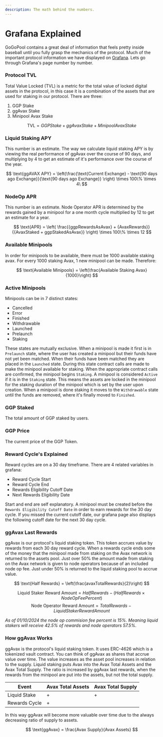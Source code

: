 ```yaml
---
description: The math behind the numbers.
---
```


# Grafana Explained

GoGoPool contains a great deal of information that feels pretty inside baseball until you fully grasp 
the mechanics of the protocol. Much of the important protocol information we have displayed on 
[Grafana](https://multisiglabs.grafana.net/public-dashboards/4d21b06344684b8ab05ddd2828898ec8?orgId=1).
Lets go through Grafana's page number by number. 

### Protocol TVL 

Total Value Locked (TVL) is a metric for the total value of locked digital assets in the protocol, in this 
case it is a combination of the assets that are used for staking in our protocol. There are three:

1. GGP Stake
2. ggAvax Stake
3. Minipool Avax Stake

$$ \text{TVL} = GGP Stake + ggAvax Stake + Minipool Avax Stake $$

### Liquid Staking APY

This number is an estimate. The way we calculate liquid staking APY is by viewing the real performance 
of ggAvax over the course of 90 days, and multiplying by 4 to get an estimate of it's performance over 
the course of the year.

$$ \text{ggAVAX APY} = \left(\frac{\text{Current Exchange} - \text{90 days ago Exchange}}{\text{90 days ago Exchange}} \right) \times 100\% \times 4\ $$

### NodeOp APR

This number is an estimate. Node Operator APR is determined by the rewards gained by a minipool for 
a one month cycle multiplied by 12 to get an estimate for a year. 

$$ \text{APR} = \left( \frac{{ggpRewardsAsAvax} + {AvaxRewards}}{{AvaxStaked + ggpStakedAsAvax}} \right) \times 100\% \times 12 $$

### Available Minipools

In order for minipools to be available, there must be 1000 available staking avax. For every 
1000 staking Avax, 1 new minipool can be made. Therefore:

$$ \text{Available Minipools} = \left(\frac{Available Staking Avax}{1000}\right) $$

### Active Minipools 

Minipools can be in 7 distinct states:

- Cancelled
- Error
- Finished
- Withdrawable
- Launched
- Prelaunch
- Staking

These states are mutually exclusive. When a minipool is made it first is in `Prelaunch` state, where 
the user has created a minipool but their funds have not yet been matched. When their funds have been matched 
they are placed in the `Launched` state. During this state contract calls are made to make the minipool available 
for staking. When the appropriate contract calls are confirmed, the minipool begins `Staking`. A minipool 
is considered `Active` if it is in the `Staking` state. This means the assets are locked in the minipool 
for the staking duration of the minipool which is set by the user upon creation. When a minipool is done 
staking it moves to the `Withdrawable` state until the funds are removed, where it's finally moved to `Finished`. 

### GGP Staked
The total amount of GGP staked by users. 

### GGP Price
The current price of the GGP Token. 

### Reward Cycle's Explained
Reward cycles are on a 30 day timeframe. There are 4 related variables in grafana: 

- Reward Cycle Start
- Reward Cycle End
- Rewards Eligibility Cutoff Date
- Next Rewards Eligibility Date

Start and end are self explanatory. A minipool must be created before the `Rewards Eligibility Cutoff Date` 
in order to earn rewards for the 30 day cycle. If you missed the current cutoff date, our grafana page also 
displays the following cutoff date for the next 30 day cycle. 

### ggAvax Last Rewards

ggAvax is our protocol's liquid staking token. This token accrues value by rewards from each 30 day 
reward cycle. When a rewards cycle ends some of the money that the minipool made from staking on the Avax 
network is returned to the assets pool. Just over 50% the amount made from staking on the Avax network
is given to node operators because of an included node op fee. Just under 50% is returned to the liquid 
staking pool to accrue value. 

$$ \text{Half Rewards} = \left(\frac{avaxTotalRewards}{2}\right) $$

$$ \text{Liquid Staker Reward Amount} = {Half Rewards} - \left(Half Rewards\times{Node Op Fee Percent}\right) $$
$$ \text{Node Operator Reward Amount} = {Total Rewards} - {Liquid Staker Reward Amount}  $$

*As of 01/10/2024 the node op commision fee percent is 15%. Meaning liquid 
stakers will receive 42.5% of rewards and node operators 57.5%.*

### How ggAvax Works

ggAvax is the protocol's liquid staking token. It uses ERC-4626 which is a tokenized vault contract. 
You can think of ggAvax as shares that accrue value over time. The value increases as the asset pool 
increases in relation to the supply. Liquid staking puts Avax into the Avax Total Assets and the Avax 
Total Supply. The ratio is increased by ggAvax last rewards, when the rewards from the minipool are 
put into the assets, but not the total supply. 

|Event|Avax Total Assets|Avax Total Supply|
|----|----|----|
|Liquid Stake| + | + |
|Rewards Cycle| + |  |

In this way ggAvax will become more valuable over time due to the always decreasing ratio of supply 
to assets. 

$$ \text{ggAvax} = \frac{Avax Supply}{Avax Assets} $$
